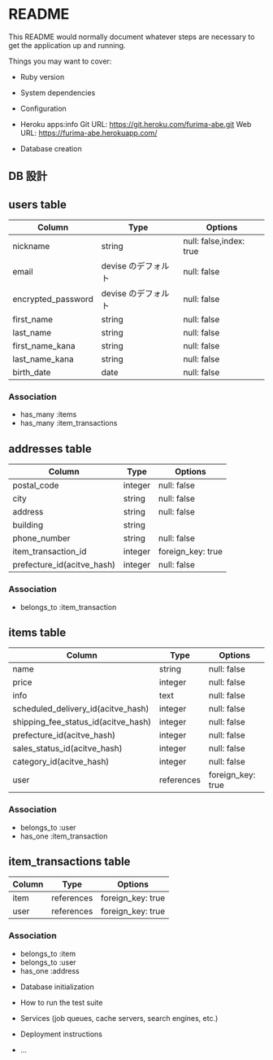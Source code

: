 # README

This README would normally document whatever steps are necessary to get the
application up and running.

Things you may want to cover:

* Ruby version

* System dependencies

* Configuration

* Heroku apps:info
Git URL:        https://git.heroku.com/furima-abe.git
Web URL:        https://furima-abe.herokuapp.com/

* Database creation
## DB 設計

## users table

| Column             | Type                | Options                 |
|--------------------|---------------------|-------------------------|
| nickname           | string              | null: false,index: true |
| email              | devise のデフォルト   | null: false             |
| encrypted_password | devise のデフォルト   | null: false             |
| first_name         | string              | null: false             |
| last_name          | string              | null: false             |
| first_name_kana    | string              | null: false             |
| last_name_kana     | string              | null: false             |
| birth_date         | date                | null: false             |

### Association

- has_many :items
- has_many :item_transactions

## addresses table

| Column               | Type    | Options           |
|----------------------|---------|-------------------|
| postal_code          | integer | null: false       |
| city                 | string  | null: false       |
| address              | string  | null: false       |
| building             | string  |                   |
| phone_number         | string  | null: false       |
| item_transaction_id  | integer | foreign_key: true |
| prefecture_id(acitve_hash)        | integer    | null: false       |

### Association

- belongs_to :item_transaction

## items table

| Column                              | Type          | Options           |
|-------------------------------------|---------------|-------------------|
| name                                | string        | null: false       |
| price                               | integer       | null: false       |
| info                                | text          | null: false       |
| scheduled_delivery_id(acitve_hash)  | integer       | null: false       |
| shipping_fee_status_id(acitve_hash) | integer       | null: false       |
| prefecture_id(acitve_hash)          | integer       | null: false       |
| sales_status_id(acitve_hash)        | integer       | null: false       |
| category_id(acitve_hash)            | integer       | null: false       |
| user                                | references    | foreign_key: true |

### Association

- belongs_to :user
- has_one :item_transaction

## item_transactions table

| Column      | Type       | Options           |
|-------------|------------|-------------------|
| item        | references | foreign_key: true |
| user        | references | foreign_key: true |

### Association

- belongs_to :item
- belongs_to :user
- has_one :address


* Database initialization

* How to run the test suite

* Services (job queues, cache servers, search engines, etc.)

* Deployment instructions

* ...
